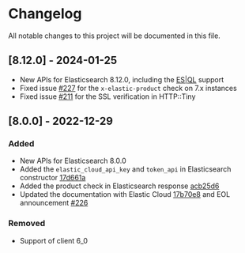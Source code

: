 # Changelog
All notable changes to this project will be documented in this file.

## [8.12.0] - 2024-01-25

- New APIs for Elasticsearch 8.12.0, including the [ES|QL](https://www.elastic.co/guide/en/elasticsearch/reference/current/esql.html) support 
- Fixed issue [#227](https://github.com/elastic/elasticsearch-perl/issues/227) for the `x-elastic-product` check on 7.x instances
- Fixed issue [#211](https://github.com/elastic/elasticsearch-perl/issues/211) for the SSL verification in HTTP::Tiny

## [8.0.0] - 2022-12-29

### Added

- New APIs for Elasticsearch 8.0.0
- Added the `elastic_cloud_api_key` and `token_api` in Elasticsearch constructor [17d661a](https://github.com/elastic/elasticsearch-perl/commit/17d661a72e001e5eeb68d13a74edd7b72ebf5731)
- Added the product check in Elasticsearch response [acb25d6](https://github.com/elastic/elasticsearch-perl/commit/acb25d6669d8969e1ff27fa19ee89a72ea6b8cd4)
- Updated the documentation with Elastic Cloud [17b70e8](https://github.com/elastic/elasticsearch-perl/commit/17b70e85213a21a2acceb1bea2478c4ac2c2a301) and EOL announcement [#226](https://github.com/elastic/elasticsearch-perl/pull/226)

### Removed

- Support of client 6_0

